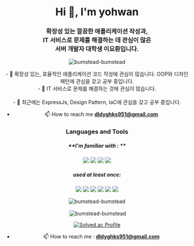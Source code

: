 <h1 align="center">Hi 👋, I'm yohwan</h1>
<h3 align="center">확장성 있는 깔끔한 애플리케이션 작성과,<br> IT 서비스로 문제를 해결하는 데 관심이 많은 <br> 서버 개발자 대학생 이요환입니다.</h3>
<div align=center>
<p> <img src="https://komarev.com/ghpvc/?username=bumstead-bumstead&label=Profile%20views&color=0e75b6&style=flat" alt="bumstead-bumstead" /> </p>
- 🌱 확장성 있는, 효율적인 애플리케이션 코드 작성에 관심이 많습니다. OOP와 디자인 패턴에 관심을 갖고 공부 중입니다. </center> <br>
<center> - 🌱 IT 서비스로 문제를 해결하는 것에 관심이 많습니다. </center> <br>
  <center> - 🌱 최근에는 ExpressJs, Design Pattern, IaC에 관심을 갖고 공부 중입니다. </center>

- 📫 How to reach me **dldyghks951@gmail.com**


<h3>Languages and Tools</h3>
<h5> **I'm familiar with : ** </h5>  
  <img src="https://img.shields.io/badge/java-007396?style=for-the-badge&logo=java&logoColor=white"> 
  <img src="https://img.shields.io/badge/mysql-4479A1?style=for-the-badge&logo=mysql&logoColor=white">
  <img src="https://img.shields.io/badge/spring-6DB33F?style=for-the-badge&logo=spring&logoColor=white">
  <img src="https://img.shields.io/badge/amazonaws-232F3E?style=for-the-badge&logo=amazonaws&logoColor=white"> 
  
<h5>used at least once:</h5>
  <img src="https://img.shields.io/badge/python-3776AB?style=for-the-badge&logo=python&logoColor=white"> 
  <img src="https://img.shields.io/badge/html5-E34F26?style=for-the-badge&logo=html5&logoColor=white"> 
  <img src="https://img.shields.io/badge/css-1572B6?style=for-the-badge&logo=css3&logoColor=white"> 
  <img src="https://img.shields.io/badge/javascript-F7DF1E?style=for-the-badge&logo=javascript&logoColor=black"> 
  <img src="https://img.shields.io/badge/node.js-339933?style=for-the-badge&logo=Node.js&logoColor=white">
  <img src="https://img.shields.io/badge/express-000000?style=for-the-badge&logo=express&logoColor=white">



<p><img align="center" src="https://github-readme-stats.vercel.app/api/top-langs?username=bumstead-bumstead&show_icons=true&locale=en&layout=compact" alt="bumstead-bumstead" /></p>

<p>&nbsp;<img align="center" src="https://github-readme-stats.vercel.app/api?username=bumstead-bumstead&show_icons=true&locale=en" alt="bumstead-bumstead" /></p>

[![Solved.ac Profile](http://mazassumnida.wtf/api/v2/generate_badge?boj=isz06243)](https://solved.ac/isz06243/)

- 📫 How to reach me : **dldyghks951@gmail.com**

</div>
